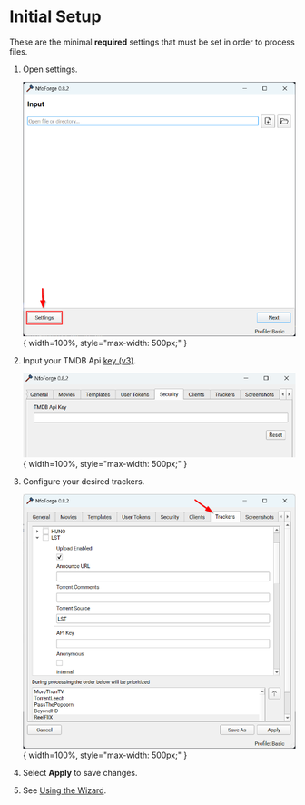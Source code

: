 # Initial Setup

These are the minimal **required** settings that must be set in order to process files.

<!--prettier-ignore-start -->

1. Open settings.

    ![Initial Settings](../../images/initial_setup/initial-settings.png){ width=100%, style="max-width: 500px;" }

2. Input your TMDB Api [key (v3)](https://www.themoviedb.org/settings/api).

    ![Security](../../images/initial_setup/security.png){ width=100%, style="max-width: 500px;" }

3. Configure your desired trackers.

    ![Trackers](../../images/initial_setup/trackers.png){ width=100%, style="max-width: 500px;" }

<!--prettier-ignore-end -->

4. Select **Apply** to save changes.

5. See [Using the Wizard](using-the-wizard.md).
